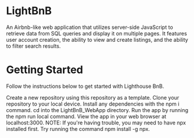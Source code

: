 # LightBnB
An Airbnb-like web application that utilizes server-side JavaScript to retrieve data from SQL queries and display it on multiple pages. It features user account creation, the ability to view and create listings, and the ability to filter search results.



# Getting Started
Follow the instructions below to get started with Lighthouse BnB.

Create a new repository using this repository as a template.
Clone your repository to your local device.
Install any dependencies with the npm i command.
cd into the LightBnB_WebApp directory.
Run the app by running the npm run local command.
View the app in your web browser at localhost:3000.
NOTE: If you're having trouble, you may need to have npx installed first. Try running the command npm install -g npx.
